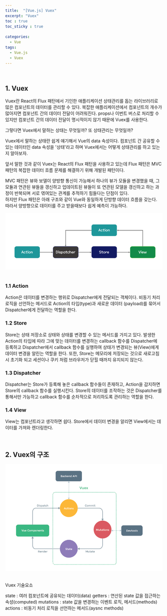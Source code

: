 ```yaml
---
title:  "[Vue.js] Vuex"
excerpt: "Vuex"
toc : true
toc_sticky : true

categories:
  - Vue
tags: 
  - Vue.js
  - Vuex
---
```



<br/>

## 1. Vuex

Vuex란 React의 Flux 패턴에서 기인한 애플리케이션 상태관리를 돕는 라이브러리로 많은 컴포넌트의 데이터를 관리할 수 있다.
복잡한 애플리케이션에서 컴포넌트의 개수가 많아지면 컴포넌트 간의 데이터 전달이 어려워진다. props나 이번트 버스로 처리할 수 있지만 컴포넌트 간의 데이터 전달이 명시적이지 않기 때문에 Vuex를 사용한다.

그렇다면 Vuex에서 말하는 상태는 무엇일까? 또 상태관리는 무엇일까? 

Vuex에서 말하는 상태란 쉽게 얘기해서 Vue의 data 속성이다. 컴포넌트 간 공유할 수 있는 데이터인 data 속성을 '상태'라고 하며 Vuex에서는 어떻게 상태관리를 하고 있는지 알아보자.

앞서 말한 것과 같이 Vuex는 React의 Flux 패턴을 사용하고 있는데 Flux 패턴은 MVC 패턴의 복잡한 데이터 흐름 문제를 해결하기 위해 개발된 패턴이다.

MVC 패턴은 뷰와 보델이 양방향 통신이 가능해서 하나의 뷰가 모듈을 변경했을 때, 그 모듈과 연관된 뷰들을 갱신하고 업데이트된 뷰들이 또 연관된 모델을 갱신하고 하는 과정이 반복되며 서로 엮여있는 관계를 추적하기 힘들다는 단점이 있다.<br/>
하지만 Flux 패턴은 아래 구조와 같이 Vue와 동일하게 단방향 데이터 흐름을 갖는다. 따라서 양방향으로 데이터를 주고 받을때보다 쉽게 예측이 가능하다.


<img src="/assets/images/flux.PNG"><br/><br/>


### 1.1 Action

Action은 데이터를 변경하는 행위로 Dispatcher에게 전달되는 객체이다. 비동기 처리 로직을 선언하는 메서드로 Action의 타입(type)과 새로운 데이터 (payload)를 묶어서 Dispatcher에게 전달하는 역할을 한다.


### 1.2 Store

Store는 상태 저장소로 상태와 상태를 변경할 수 있는 메서드를 가지고 있다. 발생한 Action의 타입에 따라 그에 맞는 데이터를 변경하는 callback 함수를 Dispatcher에 등록하고 Dispatcher에서 callback 함수를 실행하여 상태가 변경되는 뷰(View)에게 데이터 변경을 알린는 역할을 한다.
또한, Store는 메모리에 저장되는 것으로 새로고침 시 초기화 되고 세션이나 쿠키 처럼 브라우저가 닫힐 때까지 유지되지 않는다.



### 1.3 Dispatcher

Dispatcher는 Store가 등록해 놓은 callback 함수들이 존재하고, Action을 감지하면 Store의 callback 함수를 실행시킨다.
Store의 데이터를 조작하는 것은 Dispatcher를 통해서만 가능하고 callback 함수를 순차적으로 처리하도록 관리하는 역할을 한다.


### 1.4 View

View는 컴포넌트라고 생각하면 쉽다. Store에서 데이터 변경을 알리면 View에서는 데이터를 가져와 렌더링한다. 



<br/>


## 2. Vuex의 구조


<img src="/assets/images/vuex_structure.PNG"><br/><br/>



Vuex 기술요소

state : 여러 컴포넌트에 공유되는 데이터(data)
getters : 연산된 state 값을 접근하는 속성(computed)
mutations : state 값을 변경하는 이벤트 로직, 메서드(methods)
actions : 비동기 처리 로직을 선언하는 메서드(aysnc methods)

